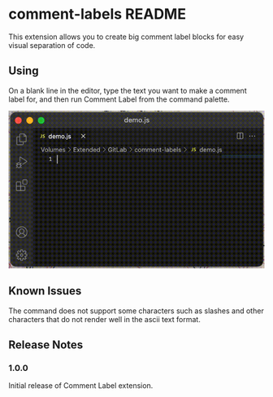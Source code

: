 # comment-labels README

This extension allows you to create big comment label blocks for easy visual separation of code.

## Using

On a blank line in the editor, type the text you want to make a comment label for, and then run Comment Label from the command palette.

![Usage](https://github.com/jamespgilbert/comment-labels/blob/master/demo.GIF)

## Known Issues

The command does not support some characters such as slashes and other characters that do not render well in the ascii text format.

## Release Notes

### 1.0.0

Initial release of Comment Label extension.